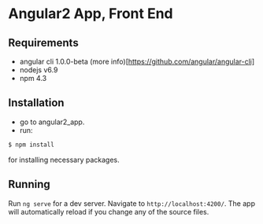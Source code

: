 # Angular2 App, Front End

## Requirements
* angular cli 1.0.0-beta (more info)[https://github.com/angular/angular-cli]
* nodejs v6.9
* npm 4.3

## Installation
* go to angular2_app.
* run:
```bash
$ npm install
```
for installing necessary packages.

## Running
Run `ng serve` for a dev server. Navigate to `http://localhost:4200/`. The app will automatically reload if you change any of the source files.

